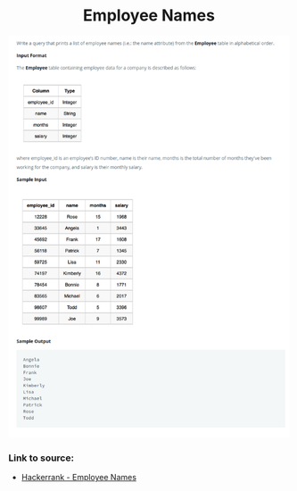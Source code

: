 <h1 align="center">Employee Names</h1>

![alt text](https://github.com/matthew01lokiet/Github-repos-images/blob/main/Other/SQL/employee_names.png)

### Link to source: 
- <a href="https://www.hackerrank.com/challenges/name-of-employees/problem">Hackerrank - Employee Names</a>

